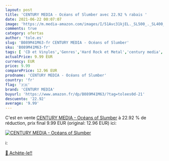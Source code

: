 ```yaml
---
layout: post
title: 'CENTURY MEDIA - Océans of Slumber avec 22.92 % rabais '
date: 2021-06-22 00:07:07
image: 'https://m.media-amazon.com/images/I/51Avc31kjEL._SL500_._SL400_.jpg'
comments: true
category: ofertas
author: 'tole.es'
slug: 'B089M41M63-fr CENTURY MEDIA - Océans of Slumber'
sku: 'B089M41M63-fr'
tags: [ 'CD et Vinyles','Genres','Hard Rock et Metal','century media', ]
actualPrice: 9.99 EUR
currency: EUR
price: 9.99
comparePrice: 12.96 EUR
prodname: 'CENTURY MEDIA - Océans of Slumber'
country: 'fr'
flag: '🇫🇷'
brand: 'CENTURY MEDIA'
buyurl: 'https://www.amazon.fr/dp/B089M41M63/?tag=tolees0d-21'
descuento: '22.92'
average: '9.99'
---
```


C'est en vente [CENTURY MEDIA - Océans of Slumber](https://www.amazon.fr/dp/B089M41M63/?tag=tolees0d-21)  à  22.92 % de réduction, prix final  9.99 EUR (original: 12.96 EUR) ici:

[![CENTURY MEDIA - Océans of Slumber](https://m.media-amazon.com/images/I/51Avc31kjEL._SL500_._SL400_.jpg)](https://www.amazon.fr/dp/B089M41M63/?tag=tolees0d-21)

ℹ️:


[🛒 Achète-le!!](https://www.amazon.fr/dp/B089M41M63/?tag=tolees0d-21)
